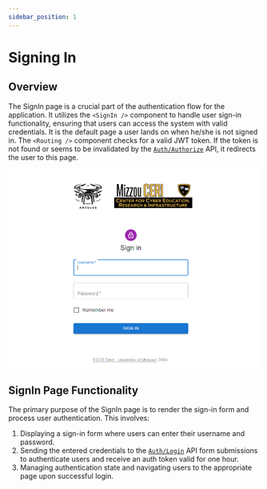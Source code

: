 ```yaml
---
sidebar_position: 1
---
```

# Signing In

## Overview
The SignIn page is a crucial part of the authentication flow for the application. It utilizes the `<SignIn />` component to handle user sign-in functionality, ensuring that users can access the system with valid credentials. It is the default page a user lands on when he/she is not signed in. The `<Routing />` component checks for a valid JWT token. If the token is not found or seems to be invalidated by the [`Auth/Authorize`](/docs/arculus-api/Auth#get-authorize) API, it redirects the user to this page. 

![Sign In Page](signin.png)

## SignIn Page Functionality
The primary purpose of the SignIn page is to render the sign-in form and process user authentication. This involves:
1. Displaying a sign-in form where users can enter their username and password.
2. Sending the entered credentials to the [`Auth/Login`](/docs/arculus-api/Auth#post-login) API form submissions to authenticate users and receive an auth token valid for one hour.
3. Managing authentication state and navigating users to the appropriate page upon successful login.
